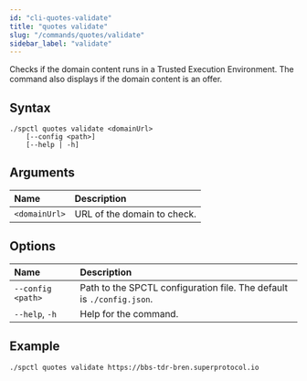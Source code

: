 ```yaml
---
id: "cli-quotes-validate"
title: "quotes validate"
slug: "/commands/quotes/validate"
sidebar_label: "validate"
---
```


Checks if the domain content runs in a <a id="tee"><span className="dashed-underline">Trusted Execution Environment</span></a>. The command also displays if the domain content is an <a id="offer"><span className="dashed-underline">offer</span></a>.

## Syntax

```
./spctl quotes validate <domainUrl>
    [--config <path>]
    [--help | -h]
```

## Arguments

| **Name** | **Description** |
| :- | :- |
| `<domainUrl>` | URL of the domain to check. |

## Options

| **Name** | **Description** |
| :- | :- |
| `--config <path>` | Path to the SPCTL configuration file. The default is `./config.json`. |
| `--help`, `-h` | Help for the command. |

## Example

```
./spctl quotes validate https://bbs-tdr-bren.superprotocol.io
```